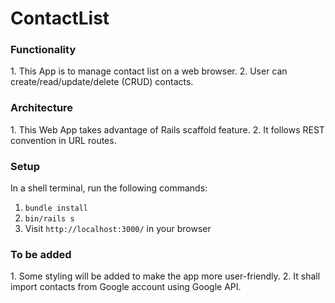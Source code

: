 <h1>ContactList</h1>

<h3>Functionality</h3>
1. This App is to manage contact list on a web browser.
2. User can create/read/update/delete (CRUD) contacts.

<h3>Architecture</h3>
1. This Web App takes advantage of Rails scaffold feature.
2. It follows REST convention in URL routes.

<h3>Setup</h3>
In a shell terminal, run the following commands:

1. `bundle install`
2. `bin/rails s`
3. Visit `http://localhost:3000/` in your browser

<h3>To be added</h3>
1. Some styling will be added to make the app more user-friendly.
2. It shall import contacts from Google account using Google API.


